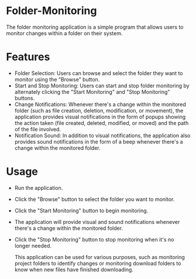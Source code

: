 # Folder-Monitoring
The folder monitoring application is a simple program that allows users to monitor changes within a folder on their system.

# Features

- Folder Selection: Users can browse and select the folder they want to monitor using the "Browse" button.
- Start and Stop Monitoring: Users can start and stop folder monitoring by alternately clicking the "Start Monitoring" and "Stop Monitoring" buttons.
- Change Notifications: Whenever there's a change within the monitored folder (such as file creation, deletion, modification, or movement), the application provides visual notifications in the form of popups showing the action taken (file created, deleted, modified, or moved) and the path of the file involved.
- Notification Sound: In addition to visual notifications, the application also provides sound notifications in the form of a beep whenever there's a change within the monitored folder.

# Usage
- Run the application.
- Click the "Browse" button to select the folder you want to monitor.
- Click the "Start Monitoring" button to begin monitoring.
- The application will provide visual and sound notifications whenever there's a change within the monitored folder.
- Click the "Stop Monitoring" button to stop monitoring when it's no longer needed.

  This application can be used for various purposes, such as monitoring project folders to identify changes or monitoring download folders to know when new files have finished downloading.
